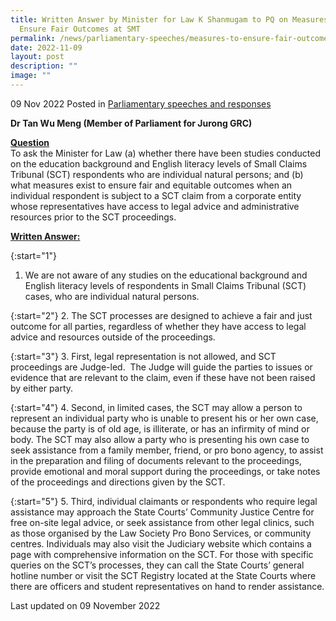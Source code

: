 ```yaml
---
title: Written Answer by Minister for Law K Shanmugam to PQ on Measures to
  Ensure Fair Outcomes at SMT
permalink: /news/parliamentary-speeches/measures-to-ensure-fair-outcomes-at-small-claims-tribunal/
date: 2022-11-09
layout: post
description: ""
image: ""
---
```

09 Nov 2022 Posted in [Parliamentary speeches and responses](/news/parliamentary-speeches) 

**Dr Tan Wu Meng (Member of Parliament for Jurong GRC)**

**<b><u>Question</u></b>** 
<br>To ask the Minister for Law (a) whether there have been studies conducted on the education background and English literacy levels of Small Claims Tribunal (SCT) respondents who are individual natural persons; and (b) what measures exist to ensure fair and equitable outcomes when an individual respondent is subject to a SCT claim from a corporate entity whose representatives have access to legal advice and administrative resources prior to the SCT proceedings.

**<b><u>Written Answer:</u></b>** 

{:start="1"} 
1.  We are not aware of any studies on the educational background and English literacy levels of respondents in Small Claims Tribunal (SCT) cases, who are individual natural persons. 

{:start="2"} 
2.  The SCT processes are designed to achieve a fair and just outcome for all parties, regardless of whether they have access to legal advice and resources outside of the proceedings.

{:start="3"} 
3.  First, legal representation is not allowed, and SCT proceedings are Judge-led.  The Judge will guide the parties to issues or evidence that are relevant to the claim, even if these have not been raised by either party.
 
{:start="4"} 
4.  Second, in limited cases, the SCT may allow a person to represent an individual party who is unable to present his or her own case, because the party is of old age, is illiterate, or has an infirmity of mind or body. The SCT may also allow a party who is presenting his own case to seek assistance from a family member, friend, or pro bono agency, to assist in the preparation and filing of documents relevant to the proceedings, provide emotional and moral support during the proceedings, or take notes of the proceedings and directions given by the SCT.

{:start="5"} 
5.  Third, individual claimants or respondents who require legal assistance may approach the State Courts’ Community Justice Centre for free on-site legal advice, or seek assistance from other legal clinics, such as those organised by the Law Society Pro Bono Services, or community centres. Individuals may also visit the Judiciary website which contains a page with comprehensive information on the SCT. For those with specific queries on the SCT’s processes, they can call the State Courts’ general hotline number or visit the SCT Registry located at the State Courts where there are officers and student representatives on hand to render assistance.

<p class="right-side-updated">Last updated on 09 November 2022</p>
